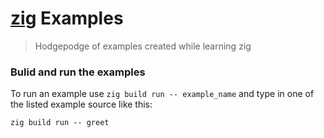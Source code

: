 # [zig](https://ziglang.org/) Examples
> Hodgepodge of examples created while learning zig

### Bulid and run the examples

To run an example use `zig build run -- example_name` and type in one of the listed example source like this:
```
zig build run -- greet
```
